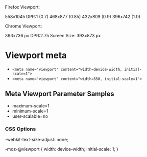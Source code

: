 Firefox Viewport:

558x1045 DPR:1 (0.7)
468x877 (0.85)
432x809 (0.9)
396x742 (1.0)

Chrome Viewport:

393x736 px DPR:2.75
Screen Size: 393x873 px
# Viewport meta

- `<meta name="viewport" content="width=device-width, initial-scale=1">`
- `<meta name="viewport" content="width=550, initial-scale=1">`

## Meta Viewport Parameter Samples
- maximum-scale=1
- minimum-scale=1
- user-scalable=no


### CSS Options
-webkit-text-size-adjust: none;

-moz-@viewport {
	width: device-width;
	initial-scale: 1;
}